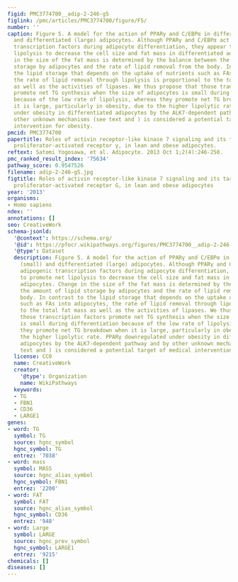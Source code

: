```yaml
---
figid: PMC3774700__adip-2-246-g5
figlink: /pmc/articles/PMC3774700/figure/F5/
number: ''
caption: Figure 5. A model for the action of PPARγ and C/EBPα in differentiating (small)
  and differentiated (large) adipocytes. Although PPARγ and C/EBPα act as adipogenic
  transcription factors during adipocyte differentiation, they appear to promote net
  lipolysis to decrease the cell size and fat mass in differentiated adipocytes. Change
  in the size of the fat mass is determined by the balance between the amount of lipid
  storage by adipocytes and the rate of lipid removal from the body. In contrast to
  the lipid storage that depends on the uptake of nutrients such as FAs into adipocytes,
  the rate of lipid removal through lipolysis is proportional to the total fat mass
  as well as the activities of lipases. We thus propose that those transcription factors
  promote net TG synthesis when the size of adipocytes is small during differentiation
  because of the low rate of lipolysis, whereas they promote net TG breakdown when
  it is large, particularly in obesity, due to the higher lipolytic rate. PPARγ downregulated
  under obesity in differentiated adipocytes by the ALK7-dependent pathway and by
  other unknown mechanisms (see text and ) is considered a potential target of medical
  intervention for obesity.
pmcid: PMC3774700
papertitle: Roles of activin receptor-like kinase 7 signaling and its target, peroxisome
  proliferator-activated receptor γ, in lean and obese adipocytes.
reftext: Satomi Yogosawa, et al. Adipocyte. 2013 Oct 1;2(4):246-250.
pmc_ranked_result_index: '75634'
pathway_score: 0.9547526
filename: adip-2-246-g5.jpg
figtitle: Roles of activin receptor-like kinase 7 signaling and its target, peroxisome
  proliferator-activated receptor G, in lean and obese adipocytes
year: '2013'
organisms:
- Homo sapiens
ndex: ''
annotations: []
seo: CreativeWork
schema-jsonld:
  '@context': https://schema.org/
  '@id': https://pfocr.wikipathways.org/figures/PMC3774700__adip-2-246-g5.html
  '@type': Dataset
  description: Figure 5. A model for the action of PPARγ and C/EBPα in differentiating
    (small) and differentiated (large) adipocytes. Although PPARγ and C/EBPα act as
    adipogenic transcription factors during adipocyte differentiation, they appear
    to promote net lipolysis to decrease the cell size and fat mass in differentiated
    adipocytes. Change in the size of the fat mass is determined by the balance between
    the amount of lipid storage by adipocytes and the rate of lipid removal from the
    body. In contrast to the lipid storage that depends on the uptake of nutrients
    such as FAs into adipocytes, the rate of lipid removal through lipolysis is proportional
    to the total fat mass as well as the activities of lipases. We thus propose that
    those transcription factors promote net TG synthesis when the size of adipocytes
    is small during differentiation because of the low rate of lipolysis, whereas
    they promote net TG breakdown when it is large, particularly in obesity, due to
    the higher lipolytic rate. PPARγ downregulated under obesity in differentiated
    adipocytes by the ALK7-dependent pathway and by other unknown mechanisms (see
    text and ) is considered a potential target of medical intervention for obesity.
  license: CC0
  name: CreativeWork
  creator:
    '@type': Organization
    name: WikiPathways
  keywords:
  - TG
  - FBN1
  - CD36
  - LARGE1
genes:
- word: TG
  symbol: TG
  source: hgnc_symbol
  hgnc_symbol: TG
  entrez: '7038'
- word: mass
  symbol: MASS
  source: hgnc_alias_symbol
  hgnc_symbol: FBN1
  entrez: '2200'
- word: FAT
  symbol: FAT
  source: hgnc_alias_symbol
  hgnc_symbol: CD36
  entrez: '948'
- word: Large
  symbol: LARGE
  source: hgnc_prev_symbol
  hgnc_symbol: LARGE1
  entrez: '9215'
chemicals: []
diseases: []
---
```

